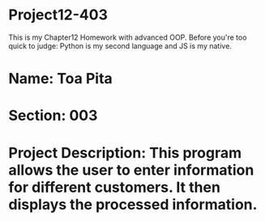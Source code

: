 # Project12-403
This is my Chapter12 Homework with advanced OOP. Before you're too quick to judge: Python is my second language and JS is my native.

# Name: Toa Pita
# Section: 003
# Project Description: This program allows the user to enter information for different customers. It then displays the processed information.
